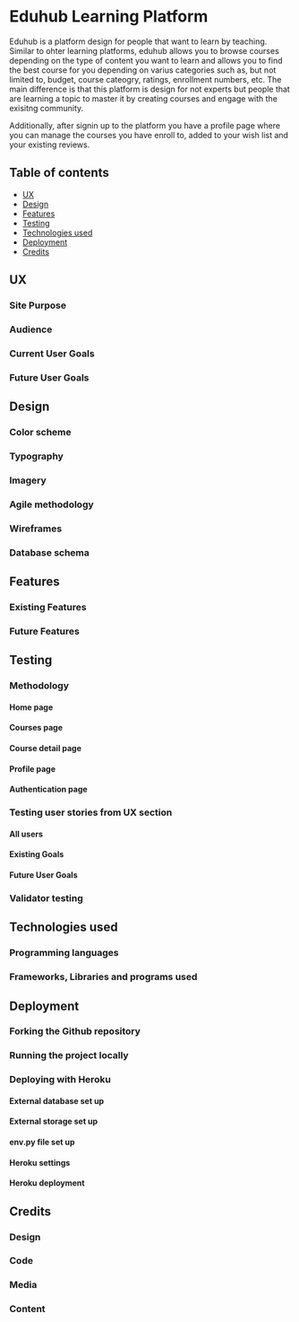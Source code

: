 # Eduhub Learning Platform

Eduhub is a platform design for people that want to learn by teaching. Similar to ohter learning platforms, eduhub allows you to browse courses depending on the type of content you want to learn and allows you to find the best course for you depending on varius categories such as, but not limited to, budget, course cateogry, ratings, enrollment numbers, etc. The main difference is that this platform is design for not experts but people that are learning a topic to master it by creating courses and engage with the exisitng community. 

Additionally, after signin up to the platform you have a profile page where you can manage the courses you have enroll to, added to your wish list and your existing reviews. 

## Table of contents

+ [UX](#ux)
+ [Design](#design)
+ [Features](#features)
+ [Testing](#testing)
+ [Technologies used](#technologies-used)
+ [Deployment](#deployment)
+ [Credits](#credits)

## UX

### Site Purpose

### Audience

### Current User Goals

### Future User Goals

## Design

### Color scheme

### Typography

### Imagery

### Agile methodology

### Wireframes

### Database schema


## Features

### Existing Features

### Future Features

## Testing

### Methodology 

#### Home page


#### Courses page

#### Course detail page

#### Profile page

#### Authentication page


### Testing user stories from UX section 

#### All users

#### Existing  Goals

#### Future User Goals


### Validator testing 

## Technologies used

### Programming languages

### Frameworks, Libraries and programs used


## Deployment

### Forking the Github repository 

### Running the project locally


### Deploying with Heroku

#### External database set up

#### External storage set up


#### env.py file set up

#### Heroku settings 

#### Heroku deployment

## Credits

### Design

### Code

### Media

### Content
